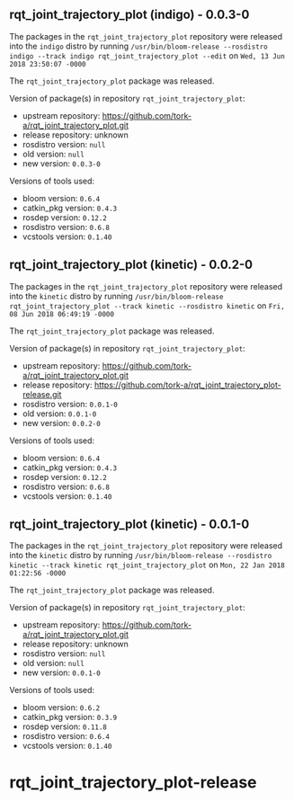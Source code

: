 ## rqt_joint_trajectory_plot (indigo) - 0.0.3-0

The packages in the `rqt_joint_trajectory_plot` repository were released into the `indigo` distro by running `/usr/bin/bloom-release --rosdistro indigo --track indigo rqt_joint_trajectory_plot --edit` on `Wed, 13 Jun 2018 23:50:07 -0000`

The `rqt_joint_trajectory_plot` package was released.

Version of package(s) in repository `rqt_joint_trajectory_plot`:

- upstream repository: https://github.com/tork-a/rqt_joint_trajectory_plot.git
- release repository: unknown
- rosdistro version: `null`
- old version: `null`
- new version: `0.0.3-0`

Versions of tools used:

- bloom version: `0.6.4`
- catkin_pkg version: `0.4.3`
- rosdep version: `0.12.2`
- rosdistro version: `0.6.8`
- vcstools version: `0.1.40`


## rqt_joint_trajectory_plot (kinetic) - 0.0.2-0

The packages in the `rqt_joint_trajectory_plot` repository were released into the `kinetic` distro by running `/usr/bin/bloom-release rqt_joint_trajectory_plot --track kinetic --rosdistro kinetic` on `Fri, 08 Jun 2018 06:49:19 -0000`

The `rqt_joint_trajectory_plot` package was released.

Version of package(s) in repository `rqt_joint_trajectory_plot`:

- upstream repository: https://github.com/tork-a/rqt_joint_trajectory_plot.git
- release repository: https://github.com/tork-a/rqt_joint_trajectory_plot-release.git
- rosdistro version: `0.0.1-0`
- old version: `0.0.1-0`
- new version: `0.0.2-0`

Versions of tools used:

- bloom version: `0.6.4`
- catkin_pkg version: `0.4.3`
- rosdep version: `0.12.2`
- rosdistro version: `0.6.8`
- vcstools version: `0.1.40`


## rqt_joint_trajectory_plot (kinetic) - 0.0.1-0

The packages in the `rqt_joint_trajectory_plot` repository were released into the `kinetic` distro by running `/usr/bin/bloom-release --rosdistro kinetic --track kinetic rqt_joint_trajectory_plot` on `Mon, 22 Jan 2018 01:22:56 -0000`

The `rqt_joint_trajectory_plot` package was released.

Version of package(s) in repository `rqt_joint_trajectory_plot`:

- upstream repository: https://github.com/tork-a/rqt_joint_trajectory_plot.git
- release repository: unknown
- rosdistro version: `null`
- old version: `null`
- new version: `0.0.1-0`

Versions of tools used:

- bloom version: `0.6.2`
- catkin_pkg version: `0.3.9`
- rosdep version: `0.11.8`
- rosdistro version: `0.6.4`
- vcstools version: `0.1.40`


# rqt_joint_trajectory_plot-release
